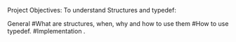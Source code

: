 Project Objectives:
To understand Structures and typedef:


General
#What are structures, when, why and how to use them
#How to use typedef.
#Implementation .
